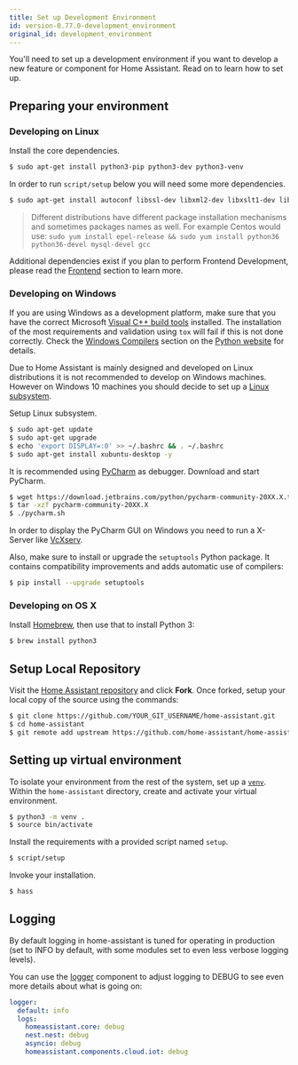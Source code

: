 ```yaml
---
title: Set up Development Environment
id: version-0.77.0-development_environment
original_id: development_environment
---
```


You'll need to set up a development environment if you want to develop a new feature or component for Home Assistant. Read on to learn how to set up.

## Preparing your environment

### Developing on Linux

Install the core dependencies.

```bash
$ sudo apt-get install python3-pip python3-dev python3-venv
```

In order to run `script/setup` below you will need some more dependencies.

```bash
$ sudo apt-get install autoconf libssl-dev libxml2-dev libxslt1-dev libjpeg-dev libffi-dev libudev-dev zlib1g-dev
```

> Different distributions have different package installation mechanisms and sometimes packages names as well. For example Centos would use: `sudo yum install epel-release && sudo yum install python36 python36-devel mysql-devel gcc`

Additional dependencies exist if you plan to perform Frontend Development, please read the [Frontend](frontend_index.md) section to learn more.

### Developing on Windows

If you are using Windows as a development platform, make sure that you have the correct Microsoft [Visual C++ build tools](http://landinghub.visualstudio.com/visual-cpp-build-tools) installed. The installation of the most requirements and validation using `tox` will fail if this is not done correctly. Check the [Windows Compilers](https://wiki.python.org/moin/WindowsCompilers) section on the [Python website](https://www.python.org/) for details.

Due to Home Assistant is mainly designed and developed on Linux distributions it is not recommended to develop on Windows machines. However on Windows 10 machines you should decide to set up a [Linux subsystem](https://docs.microsoft.com/de-de/windows/wsl/install-win10).

Setup Linux subsystem.

```bash
$ sudo apt-get update
$ sudo apt-get upgrade
$ echo 'export DISPLAY=:0' >> ~/.bashrc && . ~/.bashrc
$ sudo apt-get install xubuntu-desktop -y
```

It is recommended using [PyCharm](https://www.jetbrains.com/pycharm/download/) as debugger. Download and start PyCharm.

```bash
$ wget https://download.jetbrains.com/python/pycharm-community-20XX.X.tar.gz
$ tar -xzf pycharm-community-20XX.X
$ ./pycharm.sh
```

In order to display the PyCharm GUI on Windows you need to run a X-Server like [VcXserv](https://sourceforge.net/projects/vcxsrv/).

Also, make sure to install or upgrade the `setuptools` Python package. It contains compatibility improvements and adds automatic use of compilers:

```bash
$ pip install --upgrade setuptools
```

### Developing on OS X

Install [Homebrew](https://brew.sh/), then use that to install Python 3:

```bash
$ brew install python3
```

## Setup Local Repository

Visit the [Home Assistant repository](https://github.com/home-assistant/home-assistant) and click **Fork**.
Once forked, setup your local copy of the source using the commands:

```bash
$ git clone https://github.com/YOUR_GIT_USERNAME/home-assistant.git
$ cd home-assistant
$ git remote add upstream https://github.com/home-assistant/home-assistant.git
```

## Setting up virtual environment

To isolate your environment from the rest of the system, set up a [`venv`](https://docs.python.org/3/library/venv.html). Within the `home-assistant` directory, create and activate your virtual environment.

```bash
$ python3 -m venv .
$ source bin/activate
```

Install the requirements with a provided script named `setup`.

```bash
$ script/setup
```

Invoke your installation.

```bash
$ hass
```

## Logging

By default logging in home-assistant is tuned for operating in production (set to INFO by default, with some modules set to even less verbose logging levels).

You can use the [logger](https://www.home-assistant.io/components/logger/) component to adjust logging to DEBUG to see even more details about what is going on:

```yaml
logger:
  default: info
  logs:
    homeassistant.core: debug
    nest.nest: debug
    asyncio: debug
    homeassistant.components.cloud.iot: debug
```
